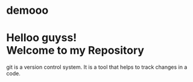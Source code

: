 # demooo
<!DOCTYPE html>
<html>
  <body>
    <h1><b>Helloo guyss!<br></b> Welcome to my <b>Repository</b></h1>
    <p>git is a version control system. It is a tool that helps to track changes in a code.</p>
  </body>
</html>


